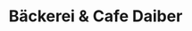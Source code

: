 ---
title: "Bäckerei & Cafe Daiber"
url: /baltmannsweiler/baeckerei-und-cafe-daiber/
shop: Bäckerei
---